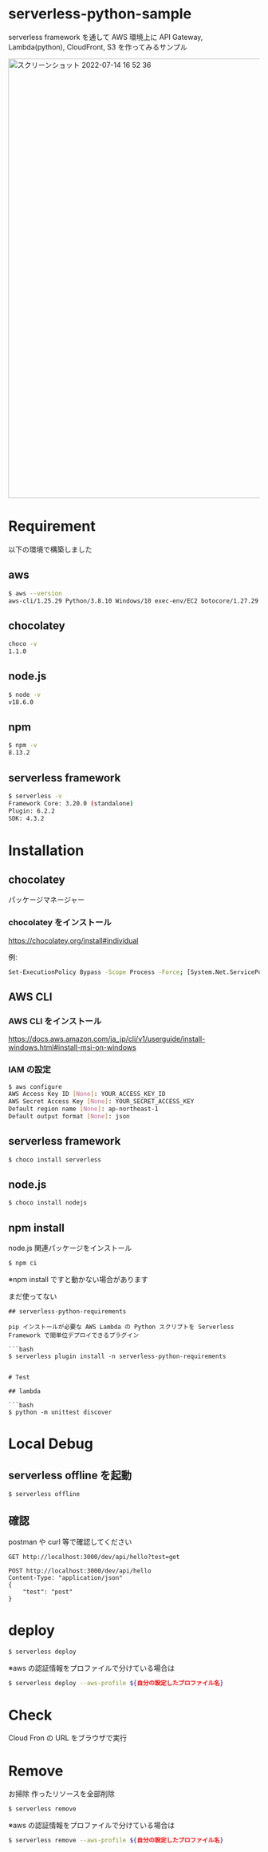 # serverless-python-sample

serverless framework を通して AWS 環境上に API Gateway, Lambda(python), CloudFront, S3 を作ってみるサンプル

<img width="881" alt="スクリーンショット 2022-07-14 16 52 36" src="https://user-images.githubusercontent.com/21980958/178931198-026c516a-f0bc-4033-970d-97ff0975c2e0.png">

# Requirement

以下の環境で構築しました

## aws

```bash
$ aws --version
aws-cli/1.25.29 Python/3.8.10 Windows/10 exec-env/EC2 botocore/1.27.29
```

## chocolatey

```bash
choco -v
1.1.0
```

## node.js

```bash
$ node -v
v18.6.0
```

## npm

```bash
$ npm -v
8.13.2
```

## serverless framework

```bash
$ serverless -v
Framework Core: 3.20.0 (standalone)
Plugin: 6.2.2
SDK: 4.3.2
```

# Installation

## chocolatey

パッケージマネージャー

### chocolatey をインストール

https://chocolatey.org/install#individual

例:

```bash
Set-ExecutionPolicy Bypass -Scope Process -Force; [System.Net.ServicePointManager]::SecurityProtocol = [System.Net.ServicePointManager]::SecurityProtocol -bor 3072; iex ((New-Object System.Net.WebClient).DownloadString('https://community.chocolatey.org/install.ps1'))
```

## AWS CLI

### AWS CLI をインストール

https://docs.aws.amazon.com/ja_jp/cli/v1/userguide/install-windows.html#install-msi-on-windows

### IAM の設定

```bash
$ aws configure
AWS Access Key ID [None]: YOUR_ACCESS_KEY_ID
AWS Secret Access Key [None]: YOUR_SECRET_ACCESS_KEY
Default region name [None]: ap-northeast-1
Default output format [None]: json
```

## serverless framework

```bash
$ choco install serverless
```

## node.js

```bash
$ choco install nodejs
```

## npm install

node.js 関連パッケージをインストール

```bash
$ npm ci
```

※npm install ですと動かない場合があります

まだ使ってない

````
## serverless-python-requirements

pip インストールが必要な AWS Lambda の Python スクリプトを Serverless Framework で間単位デプロイできるプラグイン

```bash
$ serverless plugin install -n serverless-python-requirements
````

````

# Test

## lambda

```bash
$ python -m unittest discover
````

# Local Debug

## serverless offline を起動

```bash
$ serverless offline
```

## 確認

postman や curl 等で確認してください

```
GET http://localhost:3000/dev/api/hello?test=get
```

```
POST http://localhost:3000/dev/api/hello
Content-Type: "application/json"
{
    "test": "post"
}
```

# deploy

```bash
$ serverless deploy
```

※aws の認証情報をプロファイルで分けている場合は

```bash
$ serverless deploy --aws-profile ${自分の設定したプロファイル名}
```

# Check

Cloud Fron の URL をブラウザで実行

# Remove

お掃除
作ったリソースを全部削除

```bash
$ serverless remove
```

※aws の認証情報をプロファイルで分けている場合は

```bash
$ serverless remove --aws-profile ${自分の設定したプロファイル名}
```
